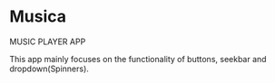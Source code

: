 # Musica
MUSIC PLAYER APP 

This app mainly focuses on the functionality of buttons, seekbar and dropdown(Spinners). 
